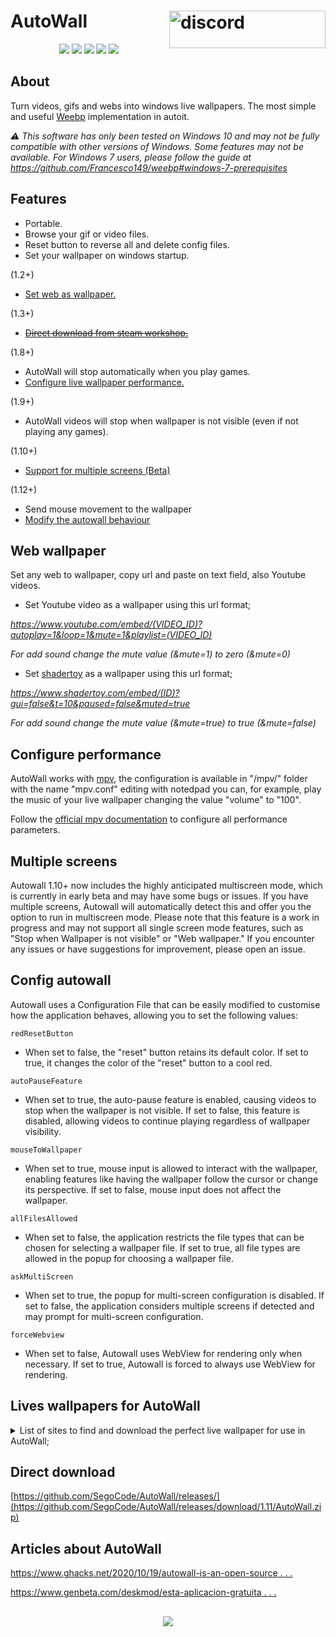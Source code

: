 # AutoWall <a href="https://discord.gg/ugpefF7AUF" download><img align="right" width="250" height="60" alt="discord" src="https://discordapp.com/api/guilds/1199035380075331594/widget.png?style=banner2"></a>

<p align="center">
<img src="https://github.com/SegoCode/AutoWall/blob/master/media/demo.gif">
<img src="https://img.shields.io/badge/core-weebp & mpv-red?style=flat-square"> <img src="https://img.shields.io/badge/-%20Made%20with%20Autoit%20❤-blue.svg?style=flat-square"> <img src="https://img.shields.io/badge/Platform%20%26%20Version%20Support-Windows%2010-green?style=flat-square"> <img src="https://img.shields.io/github/languages/code-size/segocode/autowall?style=flat-square">
</p>

## About

Turn videos, gifs and webs into windows live wallpapers. The most simple and useful [Weebp](src/weebp) implementation in autoit. 

_⚠️ This software has only been tested on Windows 10 and may not be fully compatible with other versions of Windows. Some features may not be available. For Windows 7 users, please follow the guide at https://github.com/Francesco149/weebp#windows-7-prerequisites_

## Features
- Portable.
- Browse your gif or video files.
- Reset button to reverse all and delete config files.
- Set your wallpaper on windows startup.

(1.2+)

- [Set web as wallpaper.](#web-wallpaper)

(1.3+)

- ~~[Direct download from steam workshop.](https://github.com/SegoCode/swd)~~

(1.8+)

- AutoWall will stop automatically when you play games.
- [Configure live wallpaper performance.](#configure-performance)

(1.9+)

- AutoWall videos will stop when wallpaper is not visible (even if not playing any games).

(1.10+)

- [Support for multiple screens (Beta)](#multiple-screens)

(1.12+)

- Send mouse movement to the wallpaper
- [Modify the autowall behaviour](#Config-autowall)


## Web wallpaper
 Set any web to wallpaper, copy url and paste on text field, also Youtube videos.
 
 - Set Youtube video as a wallpaper using this url format;

*https://www.youtube.com/embed/(VIDEO_ID)?autoplay=1&loop=1&mute=1&playlist=(VIDEO_ID)*

*For add sound change the mute value (&mute=1) to zero (&mute=0)*

 - Set  [shadertoy](https://www.shadertoy.com) as a wallpaper using this url format;
 
*https://www.shadertoy.com/embed/(ID)?gui=false&t=10&paused=false&muted=true*

 *For add sound change the mute value (&mute=true) to true (&mute=false)*


## Configure performance

AutoWall works with [mpv](src/mpv), the configuration is available in "/mpv/" folder with the name "mpv.conf" editing with notedpad you can, for example, play the music of your live wallpaper changing the value "volume" to "100". 

Follow the [official mpv documentation](https://mpv.io/manual/stable/#configuration-files) to configure all performance parameters.

## Multiple screens

Autowall 1.10+ now includes the highly anticipated multiscreen mode, which is currently in early beta and may have some bugs or issues. If you have multiple screens, Autowall will automatically detect this and offer you the option to run in multiscreen mode. Please note that this feature is a work in progress and may not support all single screen mode features, such as "Stop when Wallpaper is not visible" or "Web wallpaper." If you encounter any issues or have suggestions for improvement, please open an issue.


## Config autowall

Autowall uses a Configuration File that can be easily modified to customise how the application behaves, allowing you to set the following values: 

`redResetButton`
  - When set to false, the "reset" button retains its default color. If set to true, it changes the color of the "reset" button to a cool red.

`autoPauseFeature`
  - When set to true, the auto-pause feature is enabled, causing videos to stop when the wallpaper is not visible. If set to false, this feature is disabled, allowing videos to continue playing regardless of wallpaper visibility.

`mouseToWallpaper`
  - When set to true, mouse input is allowed to interact with the wallpaper, enabling features like having the wallpaper follow the cursor or change its perspective. If set to false, mouse input does not affect the wallpaper.

`allFilesAllowed`
  - When set to false, the application restricts the file types that can be chosen for selecting a wallpaper file. If set to true, all file types are allowed in the popup for choosing a wallpaper file.

`askMultiScreen`
  - When set to true, the popup for multi-screen configuration is disabled. If set to false, the application considers multiple screens if detected and may prompt for multi-screen configuration.

`forceWebview`
  - When set to false, Autowall uses WebView for rendering only when necessary. If set to true, Autowall is forced to always use WebView for rendering.

## Lives wallpapers for AutoWall 
<details>
    <summary>List of sites to find and download the perfect live wallpaper for use in AutoWall;</summary>
 
    https://mylivewallpapers.com/

    https://wallpaperwaifu.com/

    https://moewalls.com/

    http://openings.moe/

    https://www.shadertoy.com/

    https://livewallpapers4free.com/

    https://gfycat.com/gifs/search/live+wallpaper/

    https://steamcommunity.com/workshop/browse/?appid=431960

    https://www.deviantart.com/rainwallpaper/gallery/
 
</details>

## Direct download

[https://github.com/SegoCode/AutoWall/releases/](https://github.com/SegoCode/AutoWall/releases/download/1.11/AutoWall.zip)

## Articles about AutoWall

[https://www.ghacks.net/2020/10/19/autowall-is-an-open-source . . . ](https://www.ghacks.net/2020/10/19/autowall-is-an-open-source-program-that-can-display-animated-gifs-and-videos-as-your-wallpaper/)

[https://www.genbeta.com/deskmod/esta-aplicacion-gratuita . . . ](https://www.genbeta.com/deskmod/esta-aplicacion-gratuita-puedes-poner-gif-video-como-fondo-pantalla-windows-10)

##
<p align="center">
<a href="https://github.com/SegoCode/AutoWall/graphs/contributors">
  <img src="https://contrib.rocks/image?repo=SegoCode/AutoWall" />
</a>



